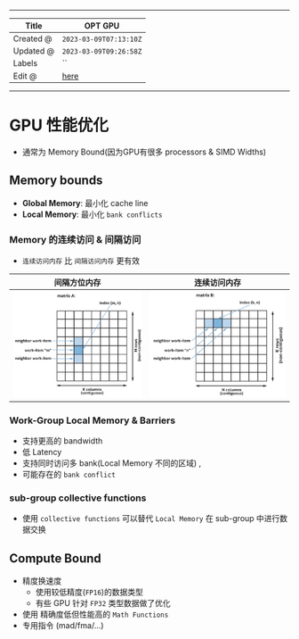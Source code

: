 -----

| Title     | OPT GPU                                              |
| --------- | ---------------------------------------------------- |
| Created @ | `2023-03-09T07:13:10Z`                               |
| Updated @ | `2023-03-09T09:26:58Z`                               |
| Labels    | \`\`                                                 |
| Edit @    | [here](https://github.com/junxnone/xwiki/issues/220) |

-----

# GPU 性能优化

  - 通常为 Memory Bound(因为GPU有很多 processors & SIMD Widths)

## Memory bounds

  - **Global Memory**: 最小化 cache line
  - **Local Memory**: 最小化 `bank conflicts`

### Memory 的连续访问 & 间隔访问

  - `连续访问内存` 比 `间隔访问内存` 更有效

| 间隔方位内存                                                       | 连续访问内存                                                       |
| ------------------------------------------------------------ | ------------------------------------------------------------ |
| ![image](media/5f94ae6e2f78ceab1c6a9bd69b60dd3e1a5e88aa.png) | ![image](media/d77b773633f80fc69ce1834600413d4784c8dab0.png) |

### Work-Group Local Memory & Barriers

  - 支持更高的 bandwidth
  - 低 Latency
  - 支持同时访问多 bank(Local Memory 不同的区域) ,
  - 可能存在的 `bank conflict`

### sub-group collective functions

  - 使用 `collective functions` 可以替代 `Local Memory` 在 sub-group 中进行数据交换

## Compute Bound

  - 精度换速度
      - 使用较低精度(`FP16`)的数据类型
      - 有些 GPU 针对 `FP32` 类型数据做了优化
  - 使用 精确度低但性能高的 `Math Functions`
  - 专用指令 (mad/fma/...)
